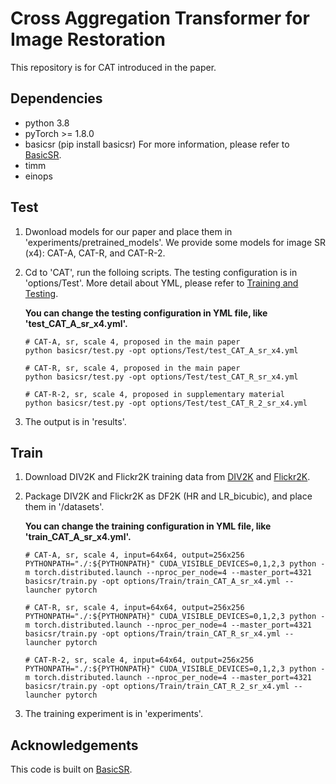 # Cross Aggregation Transformer for Image Restoration

This repository is for CAT introduced in the paper.



## Dependencies

- python 3.8
- pyTorch >= 1.8.0
- basicsr (pip install basicsr) For more information, please refer to [BasicSR](https://github.com/XPixelGroup/BasicSR.git).
- timm
- einops

## Test

1. Dwonload models for our paper and place them in 'experiments/pretrained_models'. We provide some models for image SR (x4): CAT-A, CAT-R, and CAT-R-2.

2. Cd to 'CAT', run the folloing scripts. The testing configuration is in 'options/Test'. More detail about YML, please refer to [Training and Testing](https://github.com/XPixelGroup/BasicSR/blob/master/docs/TrainTest.md).

   **You can change the testing configuration in YML file, like 'test_CAT_A_sr_x4.yml'.**

   ```shell
   # CAT-A, sr, scale 4, proposed in the main paper
   python basicsr/test.py -opt options/Test/test_CAT_A_sr_x4.yml
   
   # CAT-R, sr, scale 4, proposed in the main paper
   python basicsr/test.py -opt options/Test/test_CAT_R_sr_x4.yml
   
   # CAT-R-2, sr, scale 4, proposed in supplementary material
   python basicsr/test.py -opt options/Test/test_CAT_R_2_sr_x4.yml
   ```

3. The output is in 'results'.

## Train

1. Download DIV2K and Flickr2K training data from [DIV2K](https://data.vision.ee.ethz.ch/cvl/DIV2K/) and [Flickr2K](https://cv.snu.ac.kr/research/EDSR/Flickr2K.tar).

1. Package DIV2K and Flickr2K as DF2K (HR and LR_bicubic), and place them in '/datasets'.

   **You can change the training configuration in YML file, like 'train_CAT_A_sr_x4.yml'.**

   ```shell
   # CAT-A, sr, scale 4, input=64x64, output=256x256
   PYTHONPATH="./:${PYTHONPATH}" CUDA_VISIBLE_DEVICES=0,1,2,3 python -m torch.distributed.launch --nproc_per_node=4 --master_port=4321 basicsr/train.py -opt options/Train/train_CAT_A_sr_x4.yml --launcher pytorch
   
   # CAT-R, sr, scale 4, input=64x64, output=256x256
   PYTHONPATH="./:${PYTHONPATH}" CUDA_VISIBLE_DEVICES=0,1,2,3 python -m torch.distributed.launch --nproc_per_node=4 --master_port=4321 basicsr/train.py -opt options/Train/train_CAT_R_sr_x4.yml --launcher pytorch
   
   # CAT-R-2, sr, scale 4, input=64x64, output=256x256
   PYTHONPATH="./:${PYTHONPATH}" CUDA_VISIBLE_DEVICES=0,1,2,3 python -m torch.distributed.launch --nproc_per_node=4 --master_port=4321 basicsr/train.py -opt options/Train/train_CAT_R_2_sr_x4.yml --launcher pytorch
   ```

4. The training experiment is in 'experiments'.

## Acknowledgements

This code is built on  [BasicSR](https://github.com/XPixelGroup/BasicSR.git).

